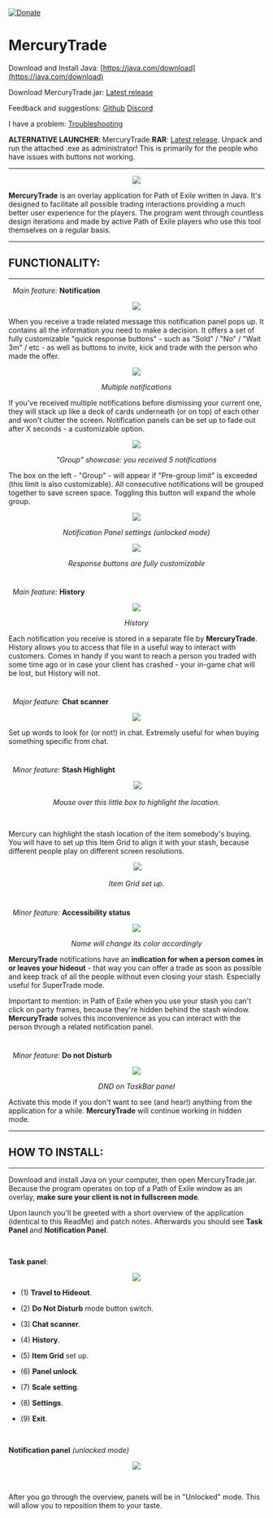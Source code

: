 [![Donate](https://img.shields.io/badge/Donate-PayPal-green.svg)](https://www.paypal.com/cgi-bin/webscr?cmd=_donations&business=HJVSYP4YR7V88&lc=US&item_name=MercuryTrade&currency_code=USD&bn=PP%2dDonationsBF%3abtn_donateCC_LG%2egif%3aNonHosted)



# MercuryTrade

Download and Install Java: [https://java.com/download](https://java.com/download)

Download MercuryTrade.jar: [Latest release](https://github.com/Exslims/MercuryTrade/releases)

Feedback and suggestions: [Github](https://github.com/Exslims/MercuryTrade/issues) [Discord](https://discord.gg/aG9C8XJ)

I have a problem: [Troubleshooting](https://github.com/Exslims/MercuryTrade/wiki/Troubleshooting)

**ALTERNATIVE LAUNCHER**: MercuryTrade.**RAR**: [Latest release](https://github.com/Exslims/MercuryTrade/releases). Unpack and run the attached .exe as administrator! This is primarily for the people who have issues with buttons not working.

---
 <p align="center">
 <img src="http://i.imgur.com/DWJQSsL.png"/>
  </p>

**MercuryTrade** is an overlay application for Path of Exile written in Java. It's designed to facilitate all possible trading interactions providing a much better user experience for the players. The program went through countless design iterations and made by active Path of Exile players who use this tool themselves on a regular basis.

---
## FUNCTIONALITY:
---

&nbsp; *Main feature:* **Notification**

<p align="center">
  <img src="http://i.imgur.com/Sv2Iod9.png"/>
</p>

When you receive a trade related message this notification panel pops up. It contains all the information you need to make a decision. It offers a set of fully customizable "quick response buttons" - such as "Sold" / "No" / "Wait 3m" / etc - as well as buttons to invite, kick and trade with the person who made the offer. 

<p align="center">
  <img src="http://i.imgur.com/6WyeA9D.png"/>
</p>

<p align="center"> <i>Multiple notifications</i> </p>

If you've received multiple notifications before dismissing your current one, they will stack up like a deck of cards underneath (or on top) of each other and won't clutter the screen. Notification panels can be set up to fade out after X seconds - a customizable option.

<p align="center">
  <img src="http://i.imgur.com/KZuAT7I.png"/>
</p>

<p align="center"> <i>"Group" showcase: you received 5 notifications</i> </p>

<p> The box on the left - "Group" - will appear if "Pre-group limit" is exceeded (this limit is also customizable). All consecutive notifications will be grouped together to save screen space. Toggling this button will expand the whole group. </p>

<p align="center">
  <img src="http://i.imgur.com/ljIOEYk.png"/>
</p>

<p align="center"> <i>Notification Panel settings (unlocked mode)</i> </p>


<p align="center">
  <img src="http://i.imgur.com/Y00d0FF.png"/>
</p>

<p align="center"> <i>Response buttons are fully customizable</i> </p>



#


&nbsp; *Main feature:* **History**

<p align="center">
  <img src="http://i.imgur.com/hQarj9q.png"/>
</p>

<p align="center"> <i>History</i> </p>

Each notification you receive is stored in a separate file by **MercuryTrade**. History allows you to access that file in a useful way to interact with customers. Comes in handy if you want to reach a person you traded with some time ago or in case your client has crashed - your in-game chat will be lost, but History will not.

#

&nbsp; *Major feature:* **Chat scanner**
<p align="center">
  <img src="http://i.imgur.com/zD6kWOF.png"/>
</p>

Set up words to look for (or not!) in chat. Extremely useful for when buying something specific from chat.

#

&nbsp; *Minor feature:* **Stash Highlight**

<p align="center">
  <img src="http://i.imgur.com/FA8J8Fp.png"/>
</p>

<p align="center"> <i>Mouse over this little box to highlight the location.</i> </p>

<br/>

Mercury can highlight the stash location of the item somebody's buying. You will have to set up this Item Grid to align it with your stash, because different people play on different screen resolutions.

<p align="center">
  <img src="http://i.imgur.com/TOD1lM7.png"/>
</p>

<p align="center"> <i>Item Grid set up.</i> </p>


#

&nbsp; *Minor feature:* **Accessibility status**
<p align="center">
  <img src="http://i.imgur.com/dTUrF7v.png"/>
</p>

<p align="center"> <i>Name will change its color accordingly</i> </p>


**MercuryTrade** notifications have an **indication for when a person comes in or leaves your hideout** - that way you can offer a trade as soon as possible and keep track of all the people without even closing your stash. Especially useful for SuperTrade mode.


Important to mention: in Path of Exile when you use your stash you can't click on party frames, because they're hidden behind the stash window. **MercuryTrade** solves this inconvenience as you can interact with the person through a related notification panel.

#

&nbsp; *Minor feature:* **Do not Disturb**

<p align="center">
  <img src="http://i.imgur.com/jEKVqd0.png"/>
</p>

<p align="center"> <i>DND on TaskBar panel</i> </p>

Activate this mode if you don't want to see (and hear!) anything from the application for a while. **MercuryTrade** will continue working in hidden mode.

---
## HOW TO INSTALL:
---

Download and install Java on your computer, then open MercuryTrade.jar. Because the program operates on top of a Path of Exile window as an overlay, **make sure your client is not in fullscreen mode**.

Upon launch you'll be greeted with a short overview of the application (identical to this ReadMe) and patch notes. Afterwards you should see **Task Panel** and **Notification Panel**.


<br/>

**Task panel**:

<p align="center">
  <img src="http://i.imgur.com/SPMqNhC.png"/>
</p>


* (1) **Travel to Hideout**.

* (2) **Do Not Disturb** mode button switch.

* (3) **Chat scanner**.

* (4) **History**.

* (5) **Item Grid** set up.

* (6) **Panel unlock**.

* (7) **Scale setting**.

* (8) **Settings**.
  
* (9) **Exit**.

<br/>

**Notification panel** *(unlocked mode)*

<p align="center">
  <img src="http://i.imgur.com/ljIOEYk.png"/>
</p>

<br/>

After you go through the overview, panels will be in "Unlocked" mode. This will allow you to reposition them to your taste.





